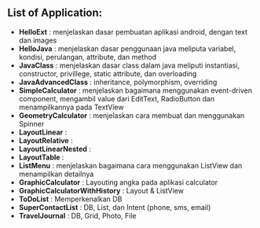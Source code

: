 ## List of Application:

- **HelloExt** : menjelaskan dasar pembuatan aplikasi android, dengan text dan images
- **HelloJava** : menjelaskan dasar penggunaan java meliputa variabel, kondisi, perulangan, 
		attribute, dan method
- **JavaClass** : menjelaskan dasar class dalam java meliputi instantiasi, constructor,
		privillege, static attribute, dan overloading
- **JavaAdvancedClass** : inheritance, polymorphism, overriding 
- **SimpleCalculator** : menjelaskan bagaimana menggunakan event-driven component, 
		mengambil value dari EditText, RadioButton dan menampilkannya pada TextView
- **GeometryCalculator** : menjelaskan cara membuat dan menggunakan Spinner
- **LayoutLinear** : 
- **LayoutRelative** : 
- **LayoutLinearNested** : 
- **LayoutTable** : 
- **ListMenu** : menjelaskan bagaimana cara menggunakan ListView dan menampilkan detailnya
- **GraphicCalculator** : Layouting angka pada aplikasi calculator
- **GraphicCalculatorWithHistory** : Layout & ListView
- **ToDoList** : Memperkenalkan DB
- **SuperContactList** : DB, List, dan Intent (phone, sms, email)
- **TravelJournal** : DB, Grid, Photo, File

